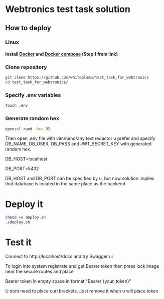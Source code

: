 # Webtronics test task solution

## How to deploy
### Linux
#### Install [Docker]("https://docs.docker.com/engine/install/ubuntu/") and [Docker compose]("https://www.digitalocean.com/community/tutorials/how-to-install-and-use-docker-compose-on-ubuntu-20-04") (Step 1 from link)


### Clone repository
```sh
git clone https://github.com/whiteplamp/test_task_for_webtronics
cd test_task_for_webtronics/
```

### Specify .env variables

```sh
touch .env
```
### Generate random hex

```sh
openssl rand -hex 32
```

<p>Then open .env file with vim/nano/any text redactor u prefer and specify DB_NAME, DB_USER, DB_PASS
and JWT_SECRET_KEY with generated random hex. </p>
<p>DB_HOST=localhost</p>
<p>DB_PORT=5432</p>

DB_HOST and DB_PORT can be specified by u, but now solution implies that database is located in the same place as the backend


# Deploy it

```sh
chmod +x deploy.sh
./deploy.sh
```


# Test it

Connect to http://localhost/docs and try Swagger ui
<p>To login into system registrate and get Bearer token then press lock image near the secure routes and place</p>
<p>Bearer token in empty space in format "Bearer {your_token}"</p>
<p>U dont need to place curl brackets. Just remove it when u will place token</p>


